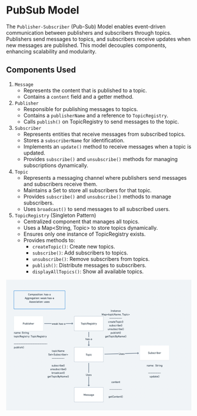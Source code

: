 # PubSub Model
The `Publisher-Subscriber` (Pub-Sub) Model enables event-driven communication between publishers and subscribers through topics. Publishers send messages to topics, and subscribers receive updates when new messages are published. This model decouples components, enhancing scalability and modularity.

## Components Used

1. `Message`
   - Represents the content that is published to a topic.
   - Contains a `content` field and a getter method.
2. `Publisher`
   - Responsible for publishing messages to topics. 
   - Contains a `publisherName` and a reference to `TopicRegistry`. 
   - Calls `publish()` on TopicRegistry to send messages to the topic.
3. `Subscriber`
   - Represents entities that receive messages from subscribed topics.
   - Stores a `subscriberName` for identification.
   - Implements an `update()` method to receive messages when a topic is updated.
   - Provides `subscribe()` and `unsubscribe()` methods for managing subscriptions dynamically.
4. `Topic`
   - Represents a messaging channel where publishers send messages and subscribers receive them.
   - Maintains a Set<Subscriber> to store all subscribers for that topic.
   - Provides `subscribe()` and `unsubscribe()` methods to manage subscribers.
   - Uses `broadcast()` to send messages to all subscribed users.
5. `TopicRegistry` (Singleton Pattern)
   - Centralized component that manages all topics.
   - Uses a Map<String, Topic> to store topics dynamically.
   - Ensures only one instance of TopicRegistry exists.
   - Provides methods to:
     - `createTopic()`: Create new topics.
     - `subscribe()`: Add subscribers to topics.
     - `unsubscribe()`: Remove subscribers from topics.
     - `publish()`: Distribute messages to subscribers.
     - `displayAllTopics()`: Show all available topics.

![img.png](../../../images/pubsub-model.png)